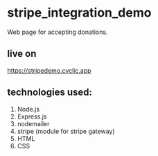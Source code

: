 # stripe_integration_demo
Web page for accepting donations.

## live on
https://stripedemo.cyclic.app

## technologies used:
1. Node.js
2. Express.js
3. nodemailer
4. stripe (module for stripe gateway)
5. HTML
6. CSS
